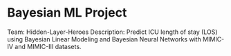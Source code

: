 # Bayesian ML Project
Team: Hidden-Layer-Heroes
Description: 
Predict ICU length of stay (LOS) using Bayesian Linear Modeling and Bayesian Neural Networks with MIMIC-IV and MIMIC-III datasets.

